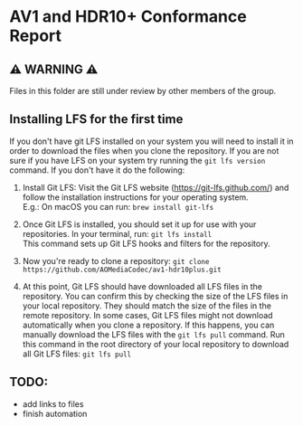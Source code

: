 # AV1 and HDR10+ Conformance Report

## :warning: **WARNING** :warning:

Files in this folder are still under review by other members of the group.

## Installing LFS for the first time

If you don't have git LFS installed on your system you will need to install it in order to download the files when you clone the repository. If you are not sure if you have LFS on your system try running the `git lfs version` command. If you don't have it do the following:

1. Install Git LFS: Visit the Git LFS website (https://git-lfs.github.com/) and follow the installation instructions for your operating system.  
E.g.: On macOS you can run: `brew install git-lfs`

2. Once Git LFS is installed, you should set it up for use with your repositories. In your terminal, run: `git lfs install`  
This command sets up Git LFS hooks and filters for the repository.

3. Now you're ready to clone a repository: `git clone https://github.com/AOMediaCodec/av1-hdr10plus.git`

4. At this point, Git LFS should have downloaded all LFS files in the repository. You can confirm this by checking the size of the LFS files in your local repository. They should match the size of the files in the remote repository. In some cases, Git LFS files might not download automatically when you clone a repository. If this happens, you can manually download the LFS files with the `git lfs pull` command. Run this command in the root directory of your local repository to download all Git LFS files: `git lfs pull`

## TODO:

- add links to files
- finish automation
